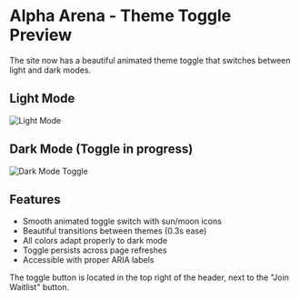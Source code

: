 # Alpha Arena - Theme Toggle Preview

The site now has a beautiful animated theme toggle that switches between light and dark modes.

## Light Mode
![Light Mode](/home/ubuntu/screenshots/3000-iujlcg7b2k4nq89_2025-10-23_10-43-06_2005.webp)

## Dark Mode (Toggle in progress)
![Dark Mode Toggle](/home/ubuntu/screenshots/3000-iujlcg7b2k4nq89_2025-10-23_10-43-24_1927.webp)

## Features
- Smooth animated toggle switch with sun/moon icons
- Beautiful transitions between themes (0.3s ease)
- All colors adapt properly to dark mode
- Toggle persists across page refreshes
- Accessible with proper ARIA labels

The toggle button is located in the top right of the header, next to the "Join Waitlist" button.

